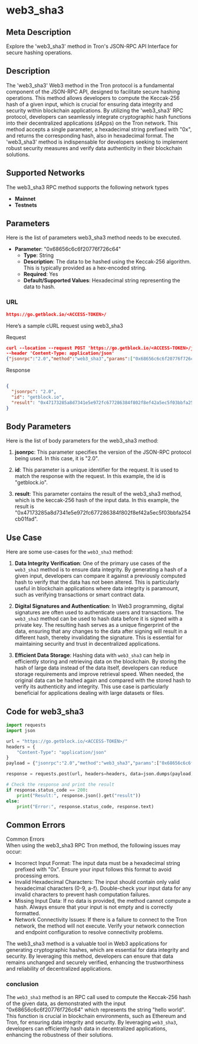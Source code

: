 # web3_sha3


## Meta Description
Explore the 'web3_sha3' method in Tron's JSON-RPC API Interface for secure hashing operations.

## Description
The 'web3_sha3' Web3 method in the Tron protocol is a fundamental component of the JSON-RPC API, designed to facilitate secure hashing operations. This method allows developers to compute the Keccak-256 hash of a given input, which is crucial for ensuring data integrity and security within blockchain applications. By utilizing the 'web3_sha3' RPC protocol, developers can seamlessly integrate cryptographic hash functions into their decentralized applications (dApps) on the Tron network. This method accepts a single parameter, a hexadecimal string prefixed with "0x", and returns the corresponding hash, also in hexadecimal format. The 'web3_sha3' method is indispensable for developers seeking to implement robust security measures and verify data authenticity in their blockchain solutions.

## Supported Networks
The web3_sha3 RPC method supports the following network types
- **Mainnet**
- **Testnets**

## Parameters

Here is the list of parameters web3_sha3 method needs to be executed.

- **Parameter**: "0x68656c6c6f20776f726c64"
  - **Type**: String
  - **Description**: The data to be hashed using the Keccak-256 algorithm. This is typically provided as a hex-encoded string.
  - **Required**: Yes
  - **Default/Supported Values**: Hexadecimal string representing the data to hash.

### URL
```json
https://go.getblock.io/<ACCESS-TOKEN>/
```
Here’s a sample cURL request using web3_sha3

Request
```json
curl --location --request POST 'https://go.getblock.io/<ACCESS-TOKEN>/jsonrpc' 
--header 'Content-Type: application/json' 
{"jsonrpc":"2.0","method":"web3_sha3","params":["0x68656c6c6f20776f726c64"],"id":"getblock.io"}
```

Response
```json

{
  "jsonrpc": "2.0",
  "id": "getblock.io",
  "result": "0x47173285a8d7341e5e972fc677286384f802f8ef42a5ec5f03bbfa254cb01fad"
}
```
## Body Parameters

Here is the list of body parameters for the web3_sha3 method:

1. **jsonrpc**: This parameter specifies the version of the JSON-RPC protocol being used. In this case, it is "2.0".

2. **id**: This parameter is a unique identifier for the request. It is used to match the response with the request. In this example, the id is "getblock.io".

3. **result**: This parameter contains the result of the web3_sha3 method, which is the keccak-256 hash of the input data. In this example, the result is "0x47173285a8d7341e5e972fc677286384f802f8ef42a5ec5f03bbfa254cb01fad".

## Use Case

Here are some use-cases for the `web3_sha3` method:

1. **Data Integrity Verification**: One of the primary use cases of the `web3_sha3` method is to ensure data integrity. By generating a hash of a given input, developers can compare it against a previously computed hash to verify that the data has not been altered. This is particularly useful in blockchain applications where data integrity is paramount, such as verifying transactions or smart contract data.

2. **Digital Signatures and Authentication**: In Web3 programming, digital signatures are often used to authenticate users and transactions. The `web3_sha3` method can be used to hash data before it is signed with a private key. The resulting hash serves as a unique fingerprint of the data, ensuring that any changes to the data after signing will result in a different hash, thereby invalidating the signature. This is essential for maintaining security and trust in decentralized applications.

3. **Efficient Data Storage**: Hashing data with `web3_sha3` can help in efficiently storing and retrieving data on the blockchain. By storing the hash of large data instead of the data itself, developers can reduce storage requirements and improve retrieval speed. When needed, the original data can be hashed again and compared with the stored hash to verify its authenticity and integrity. This use case is particularly beneficial for applications dealing with large datasets or files.

## Code for web3_sha3


```python
import requests
import json

url = "https://go.getblock.io/<ACCESS-TOKEN>/"
headers = {
    "Content-Type": "application/json"
}
payload = {"jsonrpc":"2.0","method":"web3_sha3","params":["0x68656c6c6f20776f726c64"],"id":"getblock.io"}

response = requests.post(url, headers=headers, data=json.dumps(payload))

# Check the response and print the result
if response.status_code == 200:
    print("Result:", response.json().get("result"))
else:
    print("Error:", response.status_code, response.text)
```
## Common Errors

Common Errors  
When using the web3_sha3 RPC Tron method, the following issues may occur:  
- Incorrect Input Format: The input data must be a hexadecimal string prefixed with "0x". Ensure your input follows this format to avoid processing errors.  
- Invalid Hexadecimal Characters: The input should contain only valid hexadecimal characters (0-9, a-f). Double-check your input data for any invalid characters to prevent hash computation failures.  
- Missing Input Data: If no data is provided, the method cannot compute a hash. Always ensure that your input is not empty and is correctly formatted.  
- Network Connectivity Issues: If there is a failure to connect to the Tron network, the method will not execute. Verify your network connection and endpoint configuration to resolve connectivity problems.

The web3_sha3 method is a valuable tool in Web3 applications for generating cryptographic hashes, which are essential for data integrity and security. By leveraging this method, developers can ensure that data remains unchanged and securely verified, enhancing the trustworthiness and reliability of decentralized applications.

### conclusion

The `web3_sha3` method is an RPC call used to compute the Keccak-256 hash of the given data, as demonstrated with the input "0x68656c6c6f20776f726c64" which represents the string "hello world". This function is crucial in blockchain environments, such as Ethereum and Tron, for ensuring data integrity and security. By leveraging `web3_sha3`, developers can efficiently hash data in decentralized applications, enhancing the robustness of their solutions.
